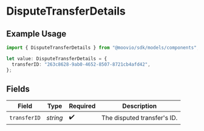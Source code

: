 # DisputeTransferDetails

## Example Usage

```typescript
import { DisputeTransferDetails } from "@moovio/sdk/models/components";

let value: DisputeTransferDetails = {
  transferID: "263c8628-9ab0-4652-8507-8721cb4afd42",
};
```

## Fields

| Field                       | Type                        | Required                    | Description                 |
| --------------------------- | --------------------------- | --------------------------- | --------------------------- |
| `transferID`                | *string*                    | :heavy_check_mark:          | The disputed transfer's ID. |